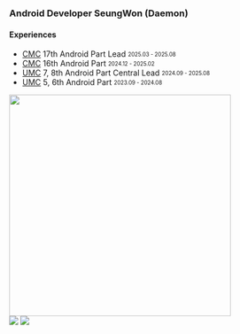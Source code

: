 <h3 align="left">Android Developer SeungWon (Daemon)</h3>

<h4>Experiences</h4>
 
* [CMC](https://cmc.makeus.in/) 17th Android Part Lead <sub><sup>2025.03 - 2025.08</sup></sub>   
* [CMC](https://cmc.makeus.in/) 16th Android Part <sub><sup>2024.12 - 2025.02</sup></sub>
* [UMC](https://umc.makeus.in/) 7, 8th Android Part Central Lead <sub><sup>2024.09 - 2025.08</sup></sub>
* [UMC](https://umc.makeus.in/) 5, 6th Android Part <sub><sup>2023.09 - 2024.08</sup></sub>

<img src="https://github-readme-stats.vercel.app/api?username=tristanjung1006&theme=shadow_red&show_icons=true" style="border-radius: 0; width: 400px; height: auto;">

<div align="left">
  <img src="https://img.shields.io/badge/jjjssswww1006@gmail.com-ME-d14836?style=for-the-badge&logo=gmail&link=mailto:jjjssswww1006@gmail.com"/>
  <a href="https://www.reddit.com/user/2000years_later/?utm_source=share&utm_medium=web3x&utm_name=web3xcss&utm_term=1&utm_content=share_button">
    <img src="https://img.shields.io/badge/-Reddit-FF4500?style=for-the-badge&logo=reddit&logoColor=white"/>
  </a>
</div>
